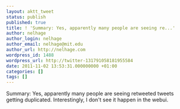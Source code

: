 ```yaml
---
layout: aktt_tweet
status: publish
published: true
title: ! 'Summary: Yes, apparently many people are seeing re...'
author: nelhage
author_login: nelhage
author_email: nelhage@mit.edu
author_url: http://nelhage.com
wordpress_id: 1488
wordpress_url: http://twitter-131791058181955584
date: 2011-11-02 13:53:31.000000000 +01:00
categories: []
tags: []
---
```

Summary: Yes, apparently many people are seeing retweeted tweets getting duplicated. Interestingly, I don't see it happen in the webui.
